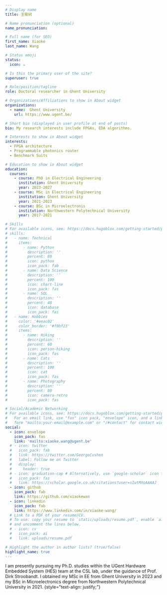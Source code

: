 ```yaml
---
# Display name
title: 王筱轲

# Name pronunciation (optional)
name_pronunciation: 

# Full name (for SEO)
first_name: Xiaoke
last_name: Wang

# Status emoji
status:
  icon: ☕️

# Is this the primary user of the site?
superuser: true

# Role/position/tagline
role: Doctoral researcher in Ghent University

# Organizations/Affiliations to show in About widget
organizations:
  - name:  Ghent University
    url: https://www.ugent.be/

# Short bio (displayed in user profile at end of posts)
bio: My research interests include FPGAs, EDA algorithms.

# Interests to show in About widget
interests:
  - FPGA architecture
  - Programmable photonics router
  - Benchmark Suits

# Education to show in About widget
education:
  courses:
    - course: PhD in Electrical Engineering
      institution: Ghent University
      year: 2023-2027
    - course: MSc in Electrical Engineering
      institution: Ghent University
      year: 2021-2023
    - course: BSc in Microelectronis
      institution: Northwestern Polytechnical University
      year: 2017-2021

# Skills
# For available icons, see: https://docs.hugoblox.com/getting-started/page-builder/#icons
# skills:
#   - name: Technical
#     items:
#       - name: Python
#         description: ''
#         percent: 80
#         icon: python
#         icon_pack: fab
#       - name: Data Science
#         description: ''
#         percent: 100
#         icon: chart-line
#         icon_pack: fas
#       - name: SQL
#         description: ''
#         percent: 40
#         icon: database
#         icon_pack: fas
#   - name: Hobbies
#     color: '#eeac02'
#     color_border: '#f0bf23'
#     items:
#       - name: Hiking
#         description: ''
#         percent: 60
#         icon: person-hiking
#         icon_pack: fas
#       - name: Cats
#         description: ''
#         percent: 100
#         icon: cat
#         icon_pack: fas
#       - name: Photography
#         description: ''
#         percent: 80
#         icon: camera-retro
#         icon_pack: fas

# Social/Academic Networking
# For available icons, see: https://docs.hugoblox.com/getting-started/page-builder/#icons
#   For an email link, use "fas" icon pack, "envelope" icon, and a link in the
#   form "mailto:your-email@example.com" or "/#contact" for contact widget.
social:
  - icon: envelope
    icon_pack: fas
    link: 'mailto:xiaoke.wang@ugent.be'
  # - icon: twitter
  #   icon_pack: fab
  #   link: https://twitter.com/GeorgeCushen
  #   label: Follow me on Twitter
  #   display:
  #     header: true
  # - icon: graduation-cap # Alternatively, use `google-scholar` icon from `ai` icon pack
  #   icon_pack: fas
  #   link: https://scholar.google.co.uk/citations?user=sIwtMXoAAAAJ
  - icon: github
    icon_pack: fab
    link: https://github.com/xiaokewan
  - icon: linkedin
    icon_pack: fab
    link: https://www.linkedin.com/in/xiaoke-wang/
  # Link to a PDF of your resume/CV.
  # To use: copy your resume to `static/uploads/resume.pdf`, enable `ai` icons in `params.yaml`,
  # and uncomment the lines below.
  # - icon: cv
  #   icon_pack: ai
  #   link: uploads/resume.pdf

# Highlight the author in author lists? (true/false)
highlight_name: true
---
```



I am presently pursuing my Ph.D. studies within the UGent Hardware Embedded System (HES) team at the CSL lab, under the guidance of Prof. Dirk Stroobandt. I obtained my MSc in EE from Ghent University in 2023 and my BSc in Microelectronics degree from Northwestern Polytechnical University in 2021.
{style="text-align: justify;"}
